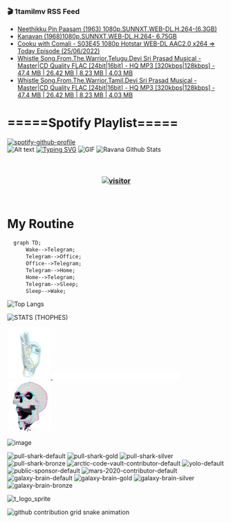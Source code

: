### 🎬 1tamilmv RSS Feed

<!-- BLOG-POST-LIST:START -->
- [Neethikku Pin Paasam &lpar;1963&rpar; 1080p.SUNNXT.WEB-DL.H.264-&lpar;6.3GB&rpar;](https://www.1tamilmv.cloud/index.php?/forums/topic/164516-neethikku-pin-paasam-1963-1080psunnxtweb-dlh264-63gb/&do=findComment&comment=329009)
- [Kanavan &lpar;1968&rpar;1080p.SUNNXT.WEB-DL.H.264- 6.75GB](https://www.1tamilmv.cloud/index.php?/forums/topic/164515-kanavan-19681080psunnxtweb-dlh264-675gb/&do=findComment&comment=329008)
- [Cooku with Comali - S03E45 1080p Hotstar WEB-DL AAC2.0 x264 =&gt; Today Episode &lpar;25/06/2022&rpar;](https://www.1tamilmv.cloud/index.php?/forums/topic/164514-cooku-with-comali-s03e45-1080p-hotstar-web-dl-aac20-x264-today-episode-25062022/&do=findComment&comment=329007)
- [Whistle Song.From.The.Warrior.Telugu.Devi Sri Prasad Musical - Master|CD Quality FLAC [24bit|16bit] - HQ MP3 [320kbps|128kbps] - 47.4 MB | 26.42 MB | 8.23 MB | 4.03 MB](https://www.1tamilmv.cloud/index.php?/forums/topic/164513-whistle-songfromthewarriortelugudevi-sri-prasad-musical-mastercd-quality-flac-24bit16bit-hq-mp3-320kbps128kbps-474-mb-2642-mb-823-mb-403-mb/&do=findComment&comment=329006)
- [Whistle Song.From.The.Warrior.Tamil.Devi Sri Prasad Musical - Master|CD Quality FLAC [24bit|16bit] - HQ MP3 [320kbps|128kbps] - 47.4 MB | 26.42 MB | 8.23 MB | 4.03 MB](https://www.1tamilmv.cloud/index.php?/forums/topic/164512-whistle-songfromthewarriortamildevi-sri-prasad-musical-mastercd-quality-flac-24bit16bit-hq-mp3-320kbps128kbps-474-mb-2642-mb-823-mb-403-mb/&do=findComment&comment=329005)
<!-- BLOG-POST-LIST:END -->

# =====Spotify Playlist=====
[![spotify-github-profile](https://spotify-github-profile.vercel.app/api/view?uid=31rfzgmuvvewegdlxvlev4ynz4vu&cover_image=true&theme=default&bar_color=53b14f&bar_color_cover=true)](https://ravana69.github.io/rss)
</br>
![Alt text](https://spotify-recently-played-readme.vercel.app/api?user=31rfzgmuvvewegdlxvlev4ynz4vu)
[![Typing SVG](https://readme-typing-svg.herokuapp.com?color=%2336BCF7&center=true&vCenter=true&multiline=true&height=81&lines=I+AM+RAVANA;CONTACT+ME+ON+TELEGRAM%3A+%40R4V4N4)](https://git.io/typing-svg)
<img align="centre" height="400px" width="490px" alt="GIF" src="https://github.com/ravana69/ravana69/blob/master/rvm.gif" />
![Ravana Github Stats](https://github-readme-stats.vercel.app/api?username=ravana69&&show_icons=true&theme=radical)

<br />
<h3 align="center"> <a href="https://t.me/r4v4n4"><img src="https://profile-counter.glitch.me/ravana69/count.svg" alt="visitor" width="600"></a> </h3>
</br>

<H1>My Routine</H1>

```mermaid
  graph TD;
      Wake-->Telegram;
      Telegram-->Office;
      Office-->Telegram;
      Telegram-->Home;
      Home-->Telegram;
      Telegram-->Sleep;
      Sleep-->Wake;
```
![Top Langs](https://github-readme-stats.vercel.app/api/top-langs/?username=ravana69&&show_icons=true&theme=radical)

![STATS (THOPHES)](https://github-profile-trophy.vercel.app/?username=ravana69&theme=gruvbox&margin-w=10&margin-h=15&column=8)
<br />
<p align="left">
    <a href="#">
        <img width="20%" src="./assets/images/hand.gif" alt="" />
    </a>
    <a href="#">
        <img width="59%" src="./assets/images/spacer.png" alt="" >
    </a>
    <a href="#">
        <img width="20%" src="./assets/images/skull.gif" alt="" />
    </a>
</p>


![image](https://user-images.githubusercontent.com/47528708/175298537-0623dc00-7b1a-4ec1-b5b1-71768763a234.png)

<img width="148" alt="pull-shark-default" src="https://user-images.githubusercontent.com/47528708/175266634-4235fb81-4cf9-4128-9c7a-b7c044cde5b5.png"> <img width="148" alt="pull-shark-gold" src="https://user-images.githubusercontent.com/47528708/175268594-acb9b27a-7f8e-4181-8900-171a981e2d56.png"> <img width="148" alt="pull-shark-silver" src="https://user-images.githubusercontent.com/47528708/175266702-c880884d-eb71-46fb-b857-3135442e06c6.png"> <img width="148" alt="pull-shark-bronze" src="https://user-images.githubusercontent.com/47528708/175266723-735f9146-b8aa-44f8-aa99-c06aad45e8fa.png"> <img width="148" alt="arctic-code-vault-contributor-default" src="https://user-images.githubusercontent.com/47528708/175267501-e1fbbb8f-c2b2-4882-b865-2ac4debef26c.png"> <img width="148" alt="yolo-default" src="https://user-images.githubusercontent.com/47528708/175267654-281a1880-1129-4b7b-bf2f-de5dd2bc5afa.png"> <img width="148" alt="public-sponsor-default" src="https://user-images.githubusercontent.com/47528708/175268448-2e78cc75-fb25-4d76-bd22-7df520446b45.png"> <img width="148" alt="mars-2020-contributor-default" src="https://user-images.githubusercontent.com/47528708/175268475-de6d987a-3be9-4353-86a5-23b422559355.png"> <img width="148" alt="galaxy-brain-default" src="https://user-images.githubusercontent.com/47528708/175298882-7ad69eb8-4d11-45a0-af56-ce2c179fe466.png"> <img width="148" alt="galaxy-brain-gold" src="https://user-images.githubusercontent.com/47528708/175269058-04760273-d9f7-468b-9151-fb654d7c4057.png"> <img width="148" alt="galaxy-brain-silver" src="https://user-images.githubusercontent.com/47528708/175269395-4035bb40-f404-4178-b963-8a4b2973158a.png"> <img width="148" alt="galaxy-brain-bronze" src="https://user-images.githubusercontent.com/47528708/175269034-5aed3e95-5a28-44f3-8cf1-5fc804604869.png">

![t_logo_sprite](https://user-images.githubusercontent.com/47528708/175293007-21ff1792-1fca-4be3-bcae-12fdc3aa414f.svg)




![github contribution grid snake animation](https://raw.githubusercontent.com/ravana69/ravana69/output/github-contribution-grid-snake-dark.svg#gh-dark-mode-only)
